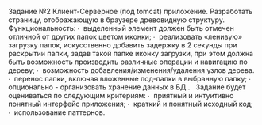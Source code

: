 Задание №2
Клиент-Серверное (под tomcat) приложение.
Разработать страницу, отображающую в браузере древовидную структуру.
Функциональность:
∙  выделенный элемент должен быть отмечен отличной от других папок цветом иконки;
∙  реализовать «ленивую» загрузку папок, искусственно добавить задержку в 2 секунды при
раскрытии папки, задав такой папке иконку загрузки, при этом должна быть возможность
производить различные операции и навигацию по дереву;
∙  возможность добавления/изменения/удаления узлов дерева.
∙  перенос папки, включая вложенные под-папки в выбранную папку;
∙  опционально - организовать хранение данных в БД .
 
Задание будет оцениваться по следующим критериям:
∙  приятный и интуитивно понятный интерфейс приложения;
∙  краткий и понятный исходный код;
∙  использование паттернов.